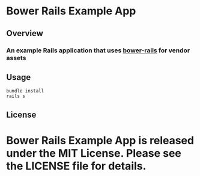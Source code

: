 # Bower Rails Example App

## Overview

### An example Rails application that uses [bower-rails](https://github.com/42dev/bower-rails) for vendor assets

## Usage

```
bundle install
rails s
```

## License

# Bower Rails Example App is released under the MIT License. Please see the LICENSE file for details.
